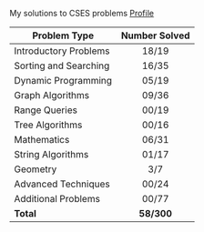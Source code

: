My solutions to CSES problems
[Profile](https://cses.fi/user/173397)

| Problem Type          | Number Solved |
|-----------------------|:-------------:|
| Introductory Problems |     18/19     |
| Sorting and Searching |     16/35     |
| Dynamic Programming   |     05/19     |
| Graph Algorithms      |     09/36     |
| Range Queries         |     00/19     |
| Tree Algorithms       |     00/16     |
| Mathematics           |     06/31     |
| String Algorithms     |     01/17     |
| Geometry              |      3/7      |
| Advanced Techniques   |     00/24     |
| Additional Problems   |     00/77     |
| **Total**             |   **58/300**  |